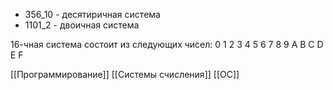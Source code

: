
- 356_10 - десятиричная система
- 1101_2 - двоичная система

16-чная система состоит из следующих чисел:
0 1 2 3 4 5 6 7 8 9 A B C D E F

[[Программирование]] [[Системы счисления]] [[ОС]]